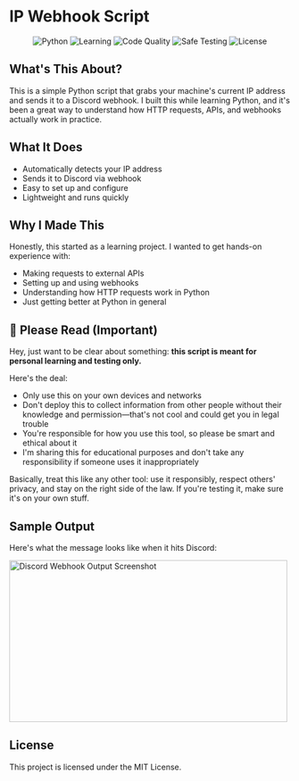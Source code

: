 # IP Webhook Script

<p align="center">
  <img alt="Python" src="https://img.shields.io/badge/Python-3776AB?style=for-the-badge&logo=python&logoColor=white" />
  <img alt="Learning" src="https://img.shields.io/badge/Learning-Python-blue?style=for-the-badge&logo=python&logoColor=white" />
  <img alt="Code Quality" src="https://img.shields.io/badge/Code%20Quality-Good-brightgreen?style=for-the-badge" />
  <img alt="Safe Testing" src="https://img.shields.io/badge/Safe%20Testing-Yes-brightgreen?style=for-the-badge" />
  <img alt="License" src="https://img.shields.io/badge/License-MIT-lightgrey?style=for-the-badge&logo=opensourceinitiative" />
</p>

## What's This About?

This is a simple Python script that grabs your machine's current IP address and sends it to a Discord webhook. I built this while learning Python, and it's been a great way to understand how HTTP requests, APIs, and webhooks actually work in practice.

## What It Does

- Automatically detects your IP address
- Sends it to Discord via webhook
- Easy to set up and configure
- Lightweight and runs quickly

## Why I Made This

Honestly, this started as a learning project. I wanted to get hands-on experience with:

- Making requests to external APIs
- Setting up and using webhooks
- Understanding how HTTP requests work in Python
- Just getting better at Python in general

## 📝 Please Read (Important)

Hey, just want to be clear about something: **this script is meant for personal learning and testing only.**

Here's the deal:
- Only use this on your own devices and networks
- Don't deploy this to collect information from other people without their knowledge and permission—that's not cool and could get you in legal trouble
- You're responsible for how you use this tool, so please be smart and ethical about it
- I'm sharing this for educational purposes and don't take any responsibility if someone uses it inappropriately

Basically, treat this like any other tool: use it responsibly, respect others' privacy, and stay on the right side of the law. If you're testing it, make sure it's on your own stuff.

## Sample Output

Here's what the message looks like when it hits Discord:

<img width="498" height="290" alt="Discord Webhook Output Screenshot" src="https://github.com/user-attachments/assets/c29de408-647c-4ac9-87f1-9f4ea4421eb2" />

## License

This project is licensed under the MIT License.
